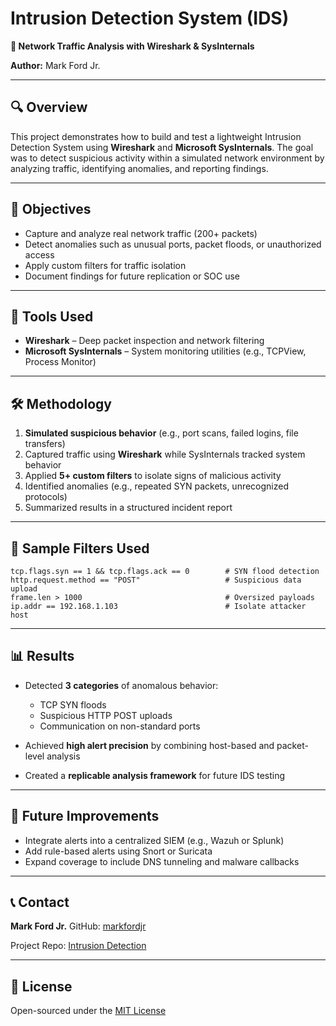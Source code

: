 # Intrusion Detection System (IDS)

**📡 Network Traffic Analysis with Wireshark & SysInternals**

**Author:** Mark Ford Jr.

---

## 🔍 Overview

This project demonstrates how to build and test a lightweight Intrusion Detection System using **Wireshark** and **Microsoft SysInternals**. The goal was to detect suspicious activity within a simulated network environment by analyzing traffic, identifying anomalies, and reporting findings.

---

## 🎯 Objectives

* Capture and analyze real network traffic (200+ packets)
* Detect anomalies such as unusual ports, packet floods, or unauthorized access
* Apply custom filters for traffic isolation
* Document findings for future replication or SOC use

---

## 🧰 Tools Used

* **Wireshark** – Deep packet inspection and network filtering
* **Microsoft SysInternals** – System monitoring utilities (e.g., TCPView, Process Monitor)

---

## 🛠️ Methodology

1. **Simulated suspicious behavior** (e.g., port scans, failed logins, file transfers)
2. Captured traffic using **Wireshark** while SysInternals tracked system behavior
3. Applied **5+ custom filters** to isolate signs of malicious activity
4. Identified anomalies (e.g., repeated SYN packets, unrecognized protocols)
5. Summarized results in a structured incident report

---

## 🔐 Sample Filters Used

```plaintext
tcp.flags.syn == 1 && tcp.flags.ack == 0        # SYN flood detection
http.request.method == "POST"                   # Suspicious data upload
frame.len > 1000                                # Oversized payloads
ip.addr == 192.168.1.103                        # Isolate attacker host
```

---

## 📊 Results

* Detected **3 categories** of anomalous behavior:

  * TCP SYN floods
  * Suspicious HTTP POST uploads
  * Communication on non-standard ports
* Achieved **high alert precision** by combining host-based and packet-level analysis
* Created a **replicable analysis framework** for future IDS testing

---

## 🚀 Future Improvements

* Integrate alerts into a centralized SIEM (e.g., Wazuh or Splunk)
* Add rule-based alerts using Snort or Suricata
* Expand coverage to include DNS tunneling and malware callbacks

---

## 📞 Contact

**Mark Ford Jr.**
GitHub: [markfordjr](https://github.com/markfordjr)

Project Repo: [Intrusion Detection](https://github.com/markfordjr/Intrusion-Detection)

---

## 📄 License

Open-sourced under the [MIT License](LICENSE)
